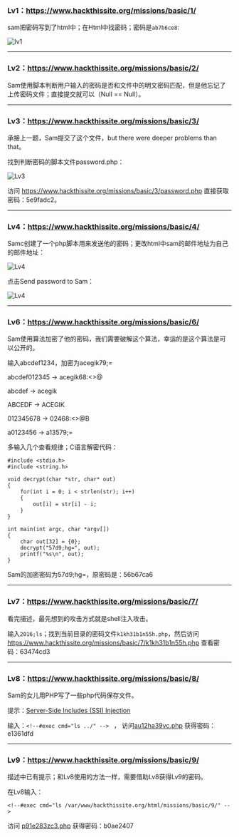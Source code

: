 ### Lv1：<https://www.hackthissite.org/missions/basic/1/>

sam把密码写到了html中；在Html中找密码；密码是`ab7b6ce8`:

![lv1](https://github.com/tiancode/learn-hacking/blob/master/hackthissite/image/Screen%20Shot%202016-05-09%20at%2016.36.37.png)

***

### Lv2：<https://www.hackthissite.org/missions/basic/2/>

Sam使用脚本判断用户输入的密码是否和文件中的明文密码匹配，但是他忘记了上传密码文件；直接提交就可以（Null == Null）。

***

### Lv3：<https://www.hackthissite.org/missions/basic/3/>

承接上一题，Sam提交了这个文件，but there were deeper problems than that。

找到判断密码的脚本文件password.php：

![Lv3](https://github.com/tiancode/learn-hacking/blob/master/hackthissite/image/Screen%20Shot%202016-05-09%20at%2017.14.06.png)

访问 <https://www.hackthissite.org/missions/basic/3/password.php> 直接获取密码：5e9fadc2。

***

### Lv4：<https://www.hackthissite.org/missions/basic/4/>

Samc创建了一个php脚本用来发送他的密码；更改html中sam的邮件地址为自己的邮件地址：

![Lv4](https://github.com/tiancode/learn-hacking/blob/master/hackthissite/image/Screen%20Shot%202016-05-09%20at%2017.32.21.png)

点击Send password to Sam：

![Lv4](https://github.com/tiancode/learn-hacking/blob/master/hackthissite/image/Screen%20Shot%202016-05-09%20at%2017.28.10.png)

***

### Lv6：<https://www.hackthissite.org/missions/basic/6/>

Sam使用算法加密了他的密码，我们需要破解这个算法，幸运的是这个算法是可以公开的。

输入abcdef1234，加密为acegik79;=

abcdef012345 ->   acegik68:<>@
    
abcdef     ->     acegik
    
ABCEDF     ->     ACEGIK
    
012345678  ->     02468:<>@B
    
a0123456   ->     a13579;=
    
多输入几个查看规律；C语言解密代码：

```
#include <stdio.h>
#include <string.h>

void decrypt(char *str, char* out)
{
	for(int i = 0; i < strlen(str); i++)
	{
		out[i] = str[i] - i;
	}
}

int main(int argc, char *argv[])
{
	char out[32] = {0};
	decrypt("57d9;hg=", out);
	printf("%s\n", out);
}
```

Sam的加密密码为57d9;hg=，原密码是：56b67ca6

***

### Lv7：<https://www.hackthissite.org/missions/basic/7/>

看完描述，最先想到的攻击方式就是shell注入攻击。

输入`2016;ls`；找到当前目录的密码文件`k1kh31b1n55h.php`，然后访问 <https://www.hackthissite.org/missions/basic/7/k1kh31b1n55h.php> 查看密码：63474cd3

***

### Lv8：<https://www.hackthissite.org/missions/basic/8/>

Sam的女儿用PHP写了一些php代码保存文件。

提示：[Server-Side Includes (SSI) Injection](https://www.owasp.org/index.php/Server-Side_Includes_(SSI)_Injection)

输入：`<!--#exec cmd="ls ../" --> ` ， 访问[au12ha39vc.php](https://www.hackthissite.org/missions/basic/8/au12ha39vc.php) 获得密码：e1361dfd

***

### Lv9：<https://www.hackthissite.org/missions/basic/9/>

描述中已有提示；和Lv8使用的方法一样，需要借助Lv8获得Lv9的密码。

在Lv8输入：

```
<!--#exec cmd="ls /var/www/hackthissite.org/html/missions/basic/9/" --> 
```

访问 [p91e283zc3.php](https://www.hackthissite.org/missions/basic/9/p91e283zc3.php) 获得密码：b0ae2407
